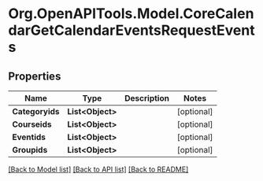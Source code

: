 # Org.OpenAPITools.Model.CoreCalendarGetCalendarEventsRequestEvents

## Properties

Name | Type | Description | Notes
------------ | ------------- | ------------- | -------------
**Categoryids** | **List&lt;Object&gt;** |  | [optional] 
**Courseids** | **List&lt;Object&gt;** |  | [optional] 
**Eventids** | **List&lt;Object&gt;** |  | [optional] 
**Groupids** | **List&lt;Object&gt;** |  | [optional] 

[[Back to Model list]](../README.md#documentation-for-models) [[Back to API list]](../README.md#documentation-for-api-endpoints) [[Back to README]](../README.md)

